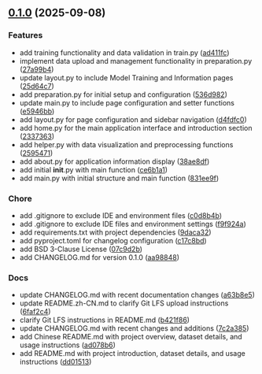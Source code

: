 <!-- insertion marker -->
<a name="0.1.0"></a>

## [0.1.0](https://github.com/DaoChaShao/py-st-sl-anomaly-detection/compare/aebb1e9c8f867d8062e84c0ee0caede19c59a426...0.1.0) (2025-09-08)

### Features

- add training functionality and data validation in train.py ([ad411fc](https://github.com/DaoChaShao/py-st-sl-anomaly-detection/commit/ad411fccd66e2ccd67d048cac70b984b5fd1ba6d))
- implement data upload and management functionality in preparation.py ([27a99b4](https://github.com/DaoChaShao/py-st-sl-anomaly-detection/commit/27a99b44957938752f7d7fd4fbf9562d4523361f))
- update layout.py to include Model Training and Information pages ([25d64c7](https://github.com/DaoChaShao/py-st-sl-anomaly-detection/commit/25d64c7756aa7c2b0fcf02d07ff061d9e350e6ff))
- add preparation.py for initial setup and configuration ([536d982](https://github.com/DaoChaShao/py-st-sl-anomaly-detection/commit/536d9823f18da38fc531fd2b28d509bf33a8df64))
- update main.py to include page configuration and setter functions ([e5946bb](https://github.com/DaoChaShao/py-st-sl-anomaly-detection/commit/e5946bb634c4794104468be9013abaa2d64ed440))
- add layout.py for page configuration and sidebar navigation ([d4fdfc0](https://github.com/DaoChaShao/py-st-sl-anomaly-detection/commit/d4fdfc025b6c17eb603872d18460d5028b4b0772))
- add home.py for the main application interface and introduction section ([2337363](https://github.com/DaoChaShao/py-st-sl-anomaly-detection/commit/23373637a0bb2dab87969c141a7aeb0ee0ab92fe))
- add helper.py with data visualization and preprocessing functions ([2595471](https://github.com/DaoChaShao/py-st-sl-anomaly-detection/commit/2595471d4850f406e85a5e1f7240f7324505fb7a))
- add about.py for application information display ([38ae8df](https://github.com/DaoChaShao/py-st-sl-anomaly-detection/commit/38ae8dfda599becc548b44a0a68c8a3eafe6ba13))
- add initial __init__.py with main function ([ce6b1a1](https://github.com/DaoChaShao/py-st-sl-anomaly-detection/commit/ce6b1a12e6b918b8d0695094f7ef1351a426b2d1))
- add main.py with initial structure and main function ([831ee9f](https://github.com/DaoChaShao/py-st-sl-anomaly-detection/commit/831ee9fc66ba3084dd410ec53161823512cded4a))

### Chore

- add .gitignore to exclude IDE and environment files ([c0d8b4b](https://github.com/DaoChaShao/py-st-sl-anomaly-detection/commit/c0d8b4b279f2da140716dfdfff907f294c4847fe))
- add .gitignore to exclude IDE files and environment settings ([f9f924a](https://github.com/DaoChaShao/py-st-sl-anomaly-detection/commit/f9f924aa2d7f26cce50a6540f457f6bec89dbd38))
- add requirements.txt with project dependencies ([9daca32](https://github.com/DaoChaShao/py-st-sl-anomaly-detection/commit/9daca325a8d45f2da5ca2de298a07b37bd738e11))
- add pyproject.toml for changelog configuration ([c17c8bd](https://github.com/DaoChaShao/py-st-sl-anomaly-detection/commit/c17c8bda3ce78a2b176a35c531c66ee649b99230))
- add BSD 3-Clause License ([07c9d2b](https://github.com/DaoChaShao/py-st-sl-anomaly-detection/commit/07c9d2b5ac585f3943200f70b4aae80bc30b3636))
- add CHANGELOG.md for version 0.1.0 ([aa98848](https://github.com/DaoChaShao/py-st-sl-anomaly-detection/commit/aa98848e548901dc6628636a2fdd73298f33b920))

### Docs

- update CHANGELOG.md with recent documentation changes ([a63b8e5](https://github.com/DaoChaShao/py-st-sl-anomaly-detection/commit/a63b8e5fb2245b3f9245b7c81e367c491ff4c9e6))
- update README.zh-CN.md to clarify Git LFS upload instructions ([6faf2c4](https://github.com/DaoChaShao/py-st-sl-anomaly-detection/commit/6faf2c435dcffa422031edfd437e258c2751dd8d))
- clarify Git LFS instructions in README.md ([b421f86](https://github.com/DaoChaShao/py-st-sl-anomaly-detection/commit/b421f862a3f57ff016aadd488a9552ca4f48d7dc))
- update CHANGELOG.md with recent changes and additions ([7c2a385](https://github.com/DaoChaShao/py-st-sl-anomaly-detection/commit/7c2a38542eed8ba7a0f29d814c58ffbd0b1734a9))
- add Chinese README.md with project overview, dataset details, and usage instructions ([ad078b6](https://github.com/DaoChaShao/py-st-sl-anomaly-detection/commit/ad078b6a4b498a49aa27813642bc2463975657b3))
- add README.md with project introduction, dataset details, and usage instructions ([dd01513](https://github.com/DaoChaShao/py-st-sl-anomaly-detection/commit/dd01513c6dee68718d5a5511bdb266b8102b55e6))

